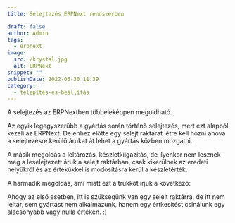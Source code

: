 ```yaml
---
title: Selejtezés ERPNext rendszerben

draft: false
author: Admin
tags:
  - erpnext
image:
  src: /krystal.jpg
  alt: ERPNext
snippet: ""
publishDate: 2022-06-30 11:39
category:
  - telepítés-és-beállítás
---
```


A selejtezés az ERPNextben többéleképpen megoldható.

Az egyik legegyszerűbb a gyártás során történő selejtezés, mert ezt alapból kezeli az ERPNext. De ehhez előtte egy selejt raktárat létre kell hozni ahova a selejtezésre kerülő árukat át lehet a gyártás közben mozgatni.

A másik megoldás a leltározás, készletkiigazítás, de ilyenkor nem lesznek meg a leselejtezett áruk a selejt raktárban, csak kikerülnek az eredeti helyükről és az értékükkel is módosításra kerül a készletérték.

A harmadik megoldás, ami miatt ezt a trükköt írjuk a következő:

Ahogy az első esetben, itt is szükségünk van egy selejt raktárra, de itt nem leltár, sem gyártást nem alkalmazunk, hanem egy értkesítést csinálunk egy alacsonyabb vagy nulla értéken. :)
